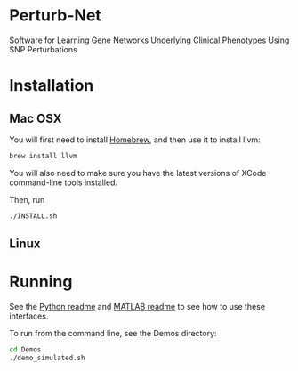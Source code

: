 # Perturb-Net
Software for Learning Gene Networks Underlying Clinical Phenotypes Using SNP Perturbations

# Installation

## Mac OSX
You will first need to install [Homebrew](https://brew.sh/), and then use it to install llvm:

```bash
brew install llvm
```

You will also need to make sure you have the latest versions of XCode command-line tools installed.

Then, run
```bash
./INSTALL.sh
```

## Linux

# Running

See the [Python readme](README-Python.md) and [MATLAB readme](README-Matlab.md) to see how to use these interfaces.

To run from the command line, see the Demos directory:

```bash
cd Demos
./demo_simulated.sh
```
